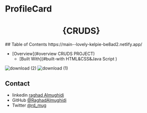 # ProfileCard


<h1 align="center">{CRUDS}</h1>
## Table of Contents
https://main--lovely-kelpie-be8ad2.netlify.app/

- [Overview](#overview CRUDS PROJECT)
  - [Built With](#built-with HTML&CSS&Java Script )


<!-- OVERVIEW -->


![download (2)](https://user-images.githubusercontent.com/52867161/200436198-8b195beb-f0b2-4f48-92c5-b636bb1ef13a.png)
![download (1)](https://user-images.githubusercontent.com/52867161/200436211-11e0b8dc-dce3-4e00-ab7f-0c3d6efd7630.png)

## Contact

- linkedin [raghad Almughidi](https://www.linkedin.com/in/raghad-almughidi/)
- GitHub [@RaghadAlmughidi](https://github.com/RaghadAlmughidi)
- Twitter [@rd_mug](https://twitter.com/Rd_mug)